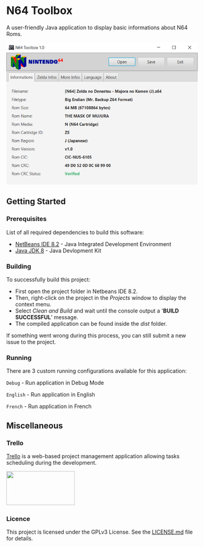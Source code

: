 # N64 Toolbox
A user-friendly Java application to display basic informations about N64 Roms.

<kbd><img width="520" height="373" src="assets/images/release-1.0.png" /></kbd>

## Getting Started

### Prerequisites
List of all required dependencies to build this software:
* [NetBeans IDE 8.2](https://netbeans.org/downloads/8.2/) - Java Integrated Development Environment
* [Java JDK 8](https://www.oracle.com/technetwork/java/javase/downloads/jdk8-downloads-2133151.html) - Java Devlopment Kit

### Building
To successfully build this project:
* First open the project folder in Netbeans IDE 8.2.
* Then, right-click on the project in the *Projects* window to display the context menu.
* Select *Clean and Build* and wait until the console output a '**BUILD SUCCESSFUL**' message.
* The compiled application can be found inside the *dist* folder.

If something went wrong during this process, you can still submit a new issue to the project.

### Running
There are 3 custom running configurations available for this application:

```Debug``` - Run application in Debug Mode

```English``` - Run application in English

```French``` - Run application in French

## Miscellaneous

### Trello
[Trello](https://trello.com/) is a web-based project management application allowing tasks scheduling during the development.

<a href="https://trello.com/b/PPUtJUie/n64-toolbox" target="_blank"><img width="180" height="89" src="assets/images/trello-thumb.png" /></a>

### Licence
This project is licensed under the GPLv3 License. See the [LICENSE.md](LICENSE.md) file for details.
